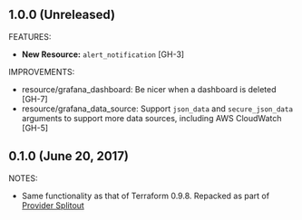 ## 1.0.0 (Unreleased)

FEATURES:

* **New Resource:** `alert_notification` [GH-3]

IMPROVEMENTS:

* resource/grafana_dashboard: Be nicer when a dashboard is deleted [GH-7]
* resource/grafana_data_source: Support `json_data` and `secure_json_data` arguments to support more data sources, including AWS CloudWatch [GH-5]

## 0.1.0 (June 20, 2017)

NOTES:

* Same functionality as that of Terraform 0.9.8. Repacked as part of [Provider Splitout](https://www.hashicorp.com/blog/upcoming-provider-changes-in-terraform-0-10/)
